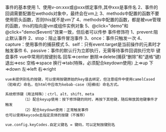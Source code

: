 事件的基本使用
    1、使用v-on:xxx或@xxx绑定事件,其中xxx是事件名
    2、事件的回调需要配置在wethods对象中，最终会在vm上
    3、methods中配置的函数不要使用箭头函数，否则this就不是vm了
    4、methods中配置的函数，都是被vue管理的函数，this的指向是vm或组件实例对象
    5、@click="demo"和@click="demo($event)"效果一致，但后者可以传参
事件修饰符
    1、prevent:阻止默认事件
    2、stop：阻止事件冒泡事件
    3、once：事件只触发一次
    4、capture：使用事件的捕获模式
    5、self：只有event.target是当前操作的元素时才触发事件
    6、passive：事件的默认行为立即执行，无需等待事件回调执行完毕
键盘事件
    vue中常用的按键别名
        回车=>center
        删除=>delete(捕获“删除”和“退格”键)
        退出=>esc
        空格=>space
        换行=>tab(特殊，必须配合keydown使用)
        上=>up
        下=>down
        左=>left
        右=>right

    vue未提供别名的按键，可以使用按键原始的key值去绑定，但注意组件中使用camelCased（驼峰式）命名，在html中应改为kebab-case（短横线）命名方式。

    系统修饰键（用法特殊）：ctrl、alt、shift、meta
            （1）配合keyup使用：按下修饰键的同时，再按下其他键，随后释放其他键事件才触发
            （2）配合keydown使用：正常触发事件
    也可以使用keycode去指定具体的按键（不推荐）

    vue.config.keyCodes.自定义键名 = 键码，可以定制按键别名